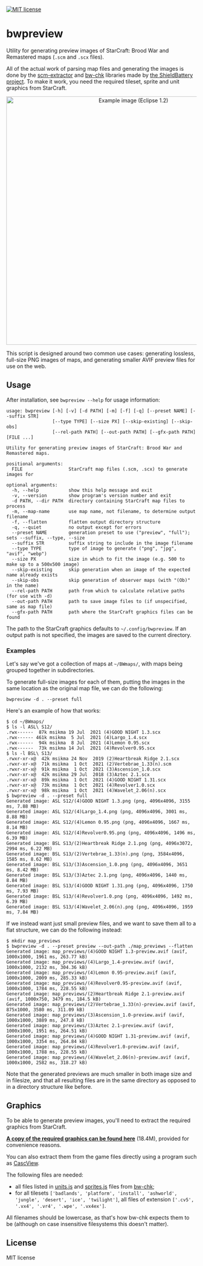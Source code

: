 [![MIT license](https://img.shields.io/badge/license-MIT-brightgreen.svg)](https://opensource.org/licenses/MIT)

# bwpreview

Utility for generating preview images of StarCraft: Brood War and Remastered maps (`.scm` and `.scx` files).

All of the actual work of parsing map files and generating the images is done by the [scm-extractor](https://github.com/ShieldBattery/scm-extractor) and [bw-chk](https://github.com/ShieldBattery/bw-chk) libraries made by [the ShieldBattery project](https://shieldbattery.net/). To make it work, you need the required tileset, sprite and unit graphics from StarCraft.

<p align="center"><img align="center" src="resources/Eclipse 1.2 [preview].avif" alt="Example image (Eclipse 1.2)" width="657"></p>

This script is designed around two common use cases: generating lossless, full-size PNG images of maps, and generating smaller AVIF preview files for use on the web.

## Usage

After installation, see `bwpreview --help` for usage information:

```
usage: bwpreview [-h] [-v] [-d PATH] [-m] [-f] [-q] [--preset NAME] [--suffix STR]
                 [--type TYPE] [--size PX] [--skip-existing] [--skip-obs]
                 [--rel-path PATH] [--out-path PATH] [--gfx-path PATH] [FILE ...]

Utility for generating preview images of StarCraft: Brood War and Remastered maps.

positional arguments:
  FILE                 StarCraft map files (.scm, .scx) to generate images for

optional arguments:
  -h, --help           show this help message and exit
  -v, --version        show program's version number and exit
  -d PATH, --dir PATH  directory containing StarCraft map files to process
  -m, --map-name       use map name, not filename, to determine output filename
  -f, --flatten        flatten output directory structure
  -q, --quiet          no output except for errors
  --preset NAME        generation preset to use ("preview", "full"); sets --suffix, --type, --size
  --suffix STR         suffix string to include in the image filename
  --type TYPE          type of image to generate ("png", "jpg", "avif", "webp")
  --size PX            size in which to fit the image (e.g. 500 to make up to a 500x500 image)
  --skip-existing      skip generation when an image of the expected name already exists
  --skip-obs           skip generation of observer maps (with "(Ob)" in the name)
  --rel-path PATH      path from which to calculate relative paths (for use with -d)
  --out-path PATH      path to save image files to (if unspecified, same as map file)
  --gfx-path PATH      path where the StarCraft graphics files can be found
```

The path to the StarCraft graphics defaults to `~/.config/bwpreview`. If an output path is not specified, the images are saved to the current directory.

### Examples

Let's say we've got a collection of maps at `~/BWmaps/`, with maps being grouped together in subdirectories.

To generate full-size images for each of them, putting the images in the same location as the original map file, we can do the following:

```
bwpreview -d . --preset full
```

Here's an example of how that works:

```
$ cd ~/BWmaps/
$ ls -l ASL\ S12/
.rwx------  87k msikma 19 Jul  2021 (4)GOOD NIGHT 1.3.scx
.rwx------ 461k msikma  5 Jul  2021 (4)Largo_1.4.scx
.rwx------  94k msikma  8 Jul  2021 (4)Lemon 0.95.scx
.rwx------  73k msikma 14 Jul  2021 (4)Revolver0.95.scx
$ ls -l BSL\ S13/
.rwxr-xr-x@  42k msikma 24 Nov  2019 (2)Heartbreak Ridge 2.1.scx
.rwxr-xr-x@  71k msikma  1 Oct  2021 (2)Vertebrae_1.33(n).scm
.rwxr-xr-x@  91k msikma  1 Oct  2021 (3)Ascension_1.0.scx
.rwxr-xr-x@  42k msikma 29 Jul  2018 (3)Aztec 2.1.scx
.rwxr-xr-x@  89k msikma  1 Oct  2021 (4)GOOD NIGHT 1.31.scx
.rwxr-xr-x@  73k msikma  1 Oct  2021 (4)Revolver1.0.scx
.rwxr-xr-x@  98k msikma  1 Oct  2021 (4)Wavelet_2.06(n).scx
$ bwpreview -d . --preset full
Generated image: ASL S12/(4)GOOD NIGHT 1.3.png (png, 4096x4096, 3155 ms, 7.88 MB)
Generated image: ASL S12/(4)Largo_1.4.png (png, 4096x4096, 3001 ms, 8.88 MB)
Generated image: ASL S12/(4)Lemon 0.95.png (png, 4096x4096, 1667 ms, 8.14 MB)
Generated image: ASL S12/(4)Revolver0.95.png (png, 4096x4096, 1496 ms, 6.39 MB)
Generated image: BSL S13/(2)Heartbreak Ridge 2.1.png (png, 4096x3072, 2994 ms, 6.22 MB)
Generated image: BSL S13/(2)Vertebrae_1.33(n).png (png, 3584x4096, 1585 ms, 8.62 MB)
Generated image: BSL S13/(3)Ascension_1.0.png (png, 4096x4096, 3651 ms, 8.42 MB)
Generated image: BSL S13/(3)Aztec 2.1.png (png, 4096x4096, 1440 ms, 8.84 MB)
Generated image: BSL S13/(4)GOOD NIGHT 1.31.png (png, 4096x4096, 1750 ms, 7.93 MB)
Generated image: BSL S13/(4)Revolver1.0.png (png, 4096x4096, 1492 ms, 6.39 MB)
Generated image: BSL S13/(4)Wavelet_2.06(n).png (png, 4096x4096, 1959 ms, 7.84 MB)
```

If we instead want just small preview files, and we want to save them all to a flat structure, we can do the following instead:

```
$ mkdir map_previews
$ bwpreview -d . --preset preview --out-path ./map_previews --flatten
Generated image: map_previews/(4)GOOD NIGHT 1.3-preview.avif (avif, 1000x1000, 1961 ms, 263.77 kB)
Generated image: map_previews/(4)Largo_1.4-preview.avif (avif, 1000x1000, 2132 ms, 304.36 kB)
Generated image: map_previews/(4)Lemon 0.95-preview.avif (avif, 1000x1000, 2009 ms, 285.33 kB)
Generated image: map_previews/(4)Revolver0.95-preview.avif (avif, 1000x1000, 1784 ms, 228.55 kB)
Generated image: map_previews/(2)Heartbreak Ridge 2.1-preview.avif (avif, 1000x750, 3479 ms, 184.5 kB)
Generated image: map_previews/(2)Vertebrae_1.33(n)-preview.avif (avif, 875x1000, 3580 ms, 311.09 kB)
Generated image: map_previews/(3)Ascension_1.0-preview.avif (avif, 1000x1000, 3889 ms, 247.8 kB)
Generated image: map_previews/(3)Aztec 2.1-preview.avif (avif, 1000x1000, 1951 ms, 264.51 kB)
Generated image: map_previews/(4)GOOD NIGHT 1.31-preview.avif (avif, 1000x1000, 3354 ms, 264.84 kB)
Generated image: map_previews/(4)Revolver1.0-preview.avif (avif, 1000x1000, 1788 ms, 228.55 kB)
Generated image: map_previews/(4)Wavelet_2.06(n)-preview.avif (avif, 1000x1000, 2582 ms, 318.27 kB)
```

Note that the generated previews are much smaller in both image size and in filesize, and that all resulting files are in the same directory as opposed to in a directory structure like before.

## Graphics

To be able to generate preview images, you'll need to extract the required graphics from StarCraft.

**[A copy of the required graphics can be found here](https://archive.org/details/StarCraftMapGraphics)** (18.4M), provided for convenience reasons.

You can also extract them from the game files directly using a program such as [CascView](http://www.zezula.net/en/casc/main.html).

The following files are needed:

* all files listed in [units.js](https://github.com/ShieldBattery/bw-chk/blob/master/units.js) and [sprites.js](https://github.com/ShieldBattery/bw-chk/blob/master/sprites.js) files from [bw-chk](https://github.com/ShieldBattery/bw-chk);
* for all tilesets `['badlands', 'platform', 'install', 'ashworld', 'jungle', 'desert', 'ice', 'twilight']`, all files of extension `['.cv5', '.vx4', '.vr4', '.wpe', '.vx4ex']`.

All filenames should be lowercase, as that's how bw-chk expects them to be (although on case insensitive filesystems this doesn't matter).

## License

MIT license
